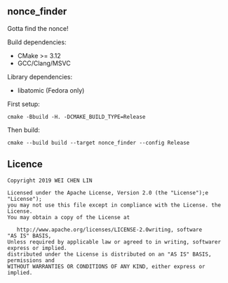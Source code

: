 ## nonce_finder

Gotta find the nonce!

Build dependencies:

 * CMake >= 3.12
 * GCC/Clang/MSVC
 

Library dependencies:
 * libatomic (Fedora only)
 
 First setup: 
 
    cmake -Bbuild -H. -DCMAKE_BUILD_TYPE=Release

Then build:
    
    cmake --build build --target nonce_finder --config Release


## Licence

    Copyright 2019 WEI CHEN LIN
    
    Licensed under the Apache License, Version 2.0 (the "License");e "License");
    you may not use this file except in compliance with the License. the License.
    You may obtain a copy of the License at
    
       http://www.apache.org/licenses/LICENSE-2.0writing, software
    "AS IS" BASIS,
    Unless required by applicable law or agreed to in writing, softwarer express or implied.
    distributed under the License is distributed on an "AS IS" BASIS, permissions and
    WITHOUT WARRANTIES OR CONDITIONS OF ANY KIND, either express or implied.
